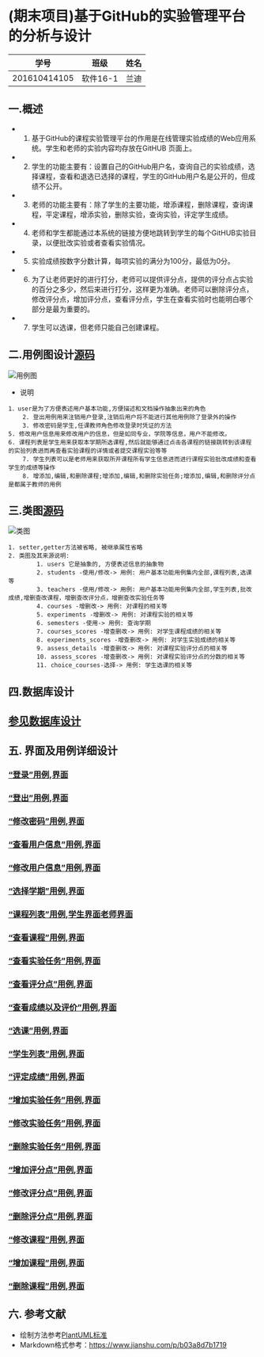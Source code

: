 # (期末项目)基于GitHub的实验管理平台的分析与设计
|学号|班级|姓名|
|:---------------:|:------------:|:------------:|
|201610414105|软件16-1|兰迪|

## 一.概述
- 1.	基于GitHub的课程实验管理平台的作用是在线管理实验成绩的Web应用系统。学生和老师的实验内容均存放在GitHUB 页面上。
- 2.	学生的功能主要有：设置自己的GitHub用户名，查询自己的实验成绩，选择课程，查看和退选已选择的课程，学生的GitHub用户名是公开的，但成绩不公开。
- 3.	老师的功能主要有：除了学生的主要功能，增添课程，删除课程，查询课程，平定课程，增添实验，删除实验，查询实验，评定学生成绩。
- 4.	老师和学生都能通过本系统的链接方便地跳转到学生的每个GitHUB实验目录，以便批改实验或者查看实验情况。
- 5.	实验成绩按数字分数计算，每项实验的满分为100分，最低为0分。
- 6.	为了让老师更好的进行打分，老师可以提供评分点，提供的评分点占实验的百分之多少，然后来进行打分，这样更为准确。老师可以删除评分点，修改评分点，增加评分点，查看评分点，学生在查看实验时也能明白哪个部分是最为重要的。
- 7.	学生可以选课，但老师只能自己创建课程。

## 二.用例图设计[源码](./用例图.md)
![用例图](../out/test6/用例图/用例图.png)
- 说明
~~~
1．user是为了方便表述用户基本功能,方便描述和文档操作抽象出来的角色
    2. 登出用例用来注销用户登录,注销后用户将不能进行其他用例除了登录外的操作
    3. 修改密码是学生,任课教师角色修改登录时凭证的方法
5. 修改用户信息用来修改用户的信息，但是如同专业，学院等信息，用户不能修改。
6. 课程列表是学生用来获取本学期所选课程,然后就能够通过点击各课程的链接跳转到该课程的实验列表进而再查看实验课程的详情或者提交课程实验等等
    7. 学生列表可以是老师用来获取所开课程所有学生信息进而进行课程实验批改成绩和查看学生的成绩等操作
    8. 增添加,编辑,和删除课程;增添加,编辑,和删除实验任务;增添加,编辑,和删除评分点是都属于教师的用例
~~~


## 三.类图[源码](./类图.md)
![类图](../out/test6/类图/类图.png)
~~~
1. setter,getter方法被省略, 被继承属性省略
2. 类图及其来源说明:
        1. users 它是抽象的, 方便表述信息的抽象物
        2. students -使用/修改-> 用例: 用户基本功能用例集内全部,课程列表,选课等
        3. teachers -使用/修改-> 用例: 用户基本功能用例集内全部,学生列表,批改成绩,增删查改课程，增删查改评分点，增删查改实验任务等
        4. courses -增删改-> 用例: 对课程的相关等
        5. experiments -增删改-> 用例: 对课程实验的相关等
        6. semesters -使用-> 用例: 查询学期
        7. courses_scores -增查删改-> 用例: 对学生课程成绩的相关等
        8. experiments_scores -增查删改-> 用例: 对学生实验成绩的相关等 
        9. assess_details -增查删改-> 用例: 对课程实验评分点的相关等
        10. assess_scores -增查删改-> 用例: 对课程实验评分点的分数的相关等
        11. choice_courses-选择-> 用例: 学生选课的相关等
~~~

## 四.数据库设计
## [参见数据库设计](./数据库设计.md)

## 五. 界面及用例详细设计

### [“登录”用例](./用例/登录.md),[界面](https://landy7.github.io/is_analysis_pages/test6/index.html)
### [“登出”用例](./用例/登出.md),[界面](https://landy7.github.io/is_analysis_pages/test6/账户管理.html)
### [“修改密码”用例](./用例/修改密码.md),[界面](https://landy7.github.io/is_analysis_pages/test6/账户管理.html)
### [“查看用户信息”用例](./用例/查看用户信息.md),[界面](https://landy7.github.io/is_analysis_pages/test6/账户管理.html)
### [“修改用户信息”用例](./用例/修改用户信息.md),[界面](https://landy7.github.io/is_analysis_pages/test6/账户管理.html)
### [“选择学期”用例](./用例/选择学期.md),[界面](https://landy7.github.io/is_analysis_pages/test6/选择学期.html)
### [“课程列表”用例](./用例/课程列表.md),[学生界面](https://landy7.github.io/is_analysis_pages/test6/学生课程列表.html)[老师界面](https://landy7.github.io/is_analysis_pages/test6/老师课程列表.html)
### [“查看课程”用例](./用例/查看课程.md),[界面](https://landy7.github.io/is_analysis_pages/test6/形式与政策.html)
### [“查看实验任务”用例](./用例/查看实验任务.md),[界面]( https://landy7.github.io/is_analysis_pages/test6/实验任务.html)
### [“查看评分点”用例](./用例/查看评分点.md),[界面](https://landy7.github.io/is_analysis_pages/test6/评分点.html)
### [“查看成绩以及评价”用例](./用例/查看成绩以及评价.md),[界面](https://landy7.github.io/is_analysis_pages/test6/成绩单.html)
### [“选课”用例](./用例/选课.md),[界面](https://landy7.github.io/is_analysis_pages/test6/选课.html)
### [“学生列表”用例](./用例/学生列表.md),[界面](https://landy7.github.io/is_analysis_pages/test6/老师查询学生成绩.html)
### [“评定成绩”用例](./用例/评定成绩.md),[界面](https://landy7.github.io/is_analysis_pages/test6/成绩单.html)
### [“增加实验任务”用例](./用例/增加实验任务.md),[界面](https://landy7.github.io/is_analysis_pages/test6/添加实验.html)
### [“修改实验任务”用例](./用例/修改实验任务.md),[界面](https://landy7.github.io/is_analysis_pages/test6/实验任务.html)
### [“删除实验任务”用例](./用例/删除实验任务.md),[界面](https://landy7.github.io/is_analysis_pages/test6/实验任务.html)
### [“增加评分点”用例](./用例/增加评分点.md),[界面](https://landy7.github.io/is_analysis_pages/test6/添加评分点.html)
### [“修改评分点”用例](./用例/修改评分点.md),[界面](https://landy7.github.io/is_analysis_pages/test6/评分点.html)
### [“删除评分点”用例](./用例/删除评分点.md),[界面](https://landy7.github.io/is_analysis_pages/test6/评分点.html)
### [“修改课程”用例](./用例/修改课程.md),[界面](https://landy7.github.io/is_analysis_pages/test6/形式与政策.html)
### [“增加课程”用例](./用例/增加课程.md),[界面](https://landy7.github.io/is_analysis_pages/test6/添加课程.html)
### [“删除课程”用例](./用例/删除课程.md),[界面](https://landy7.github.io/is_analysis_pages/test6/形式与政策.html)

## 六. 参考文献
- 绘制方法参考[PlantUML标准](http://plantuml.com)
- Markdown格式参考：https://www.jianshu.com/p/b03a8d7b1719






